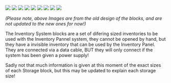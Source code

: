 ![](http://loenwind.info/eio/Tiny_Inventory_System_Storage.png)
![](http://loenwind.info/eio/Small_Inventory_System_Storage.png)
![](http://loenwind.info/eio/Medium_Inventory_System_Storage.png)
![](http://loenwind.info/eio/Big_Inventory_System_Storage.png)
![](http://loenwind.info/eio/Large_Inventory_System_Storage.png)
![](http://loenwind.info/eio/Huge_Inventory_System_Storage.png)
![](http://loenwind.info/eio/Enormous_Inventory_System_Storage.png)
![](http://loenwind.info/eio/Inventory_System_Storage_Warehouse.png)
![](http://loenwind.info/eio/Inventory_System_Storage_Extended_Warehouse.png)

_(Please note, above Images are from the old design of the blocks, and are not updated to the new ones for now!)_


The Inventory System blocks are a set of difering sized inventories to be used with the Inventory Pannel system, they cannot be opened by hand, but they have a invisible inventory that can be used by the Inventory Panel. They are connected via a data cable, BUT they will only connect if the system has been given a power supply!

Sadly not that much information is given at this moment of the exact sizes of each Storage block, but this may be updated to explain each storage size!

